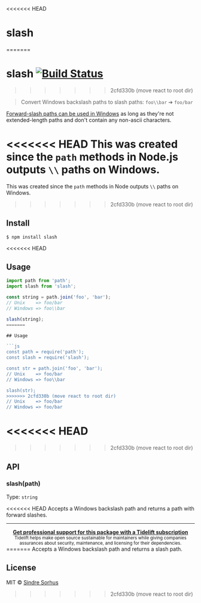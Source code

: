 <<<<<<< HEAD
# slash
=======
# slash [![Build Status](https://travis-ci.org/sindresorhus/slash.svg?branch=master)](https://travis-ci.org/sindresorhus/slash)
>>>>>>> 2cfd330b (move react to root dir)

> Convert Windows backslash paths to slash paths: `foo\\bar` ➔ `foo/bar`

[Forward-slash paths can be used in Windows](http://superuser.com/a/176395/6877) as long as they're not extended-length paths and don't contain any non-ascii characters.

<<<<<<< HEAD
This was created since the `path` methods in Node.js outputs `\\` paths on Windows.
=======
This was created since the `path` methods in Node outputs `\\` paths on Windows.

>>>>>>> 2cfd330b (move react to root dir)

## Install

```
$ npm install slash
```

<<<<<<< HEAD
## Usage

```js
import path from 'path';
import slash from 'slash';

const string = path.join('foo', 'bar');
// Unix    => foo/bar
// Windows => foo\\bar

slash(string);
=======

## Usage

```js
const path = require('path');
const slash = require('slash');

const str = path.join('foo', 'bar');
// Unix    => foo/bar
// Windows => foo\\bar

slash(str);
>>>>>>> 2cfd330b (move react to root dir)
// Unix    => foo/bar
// Windows => foo/bar
```

<<<<<<< HEAD
=======

>>>>>>> 2cfd330b (move react to root dir)
## API

### slash(path)

Type: `string`

<<<<<<< HEAD
Accepts a Windows backslash path and returns a path with forward slashes.

---

<div align="center">
	<b>
		<a href="https://tidelift.com/subscription/pkg/npm-slash?utm_source=npm-slash&utm_medium=referral&utm_campaign=readme">Get professional support for this package with a Tidelift subscription</a>
	</b>
	<br>
	<sub>
		Tidelift helps make open source sustainable for maintainers while giving companies<br>assurances about security, maintenance, and licensing for their dependencies.
	</sub>
</div>
=======
Accepts a Windows backslash path and returns a slash path.


## License

MIT © [Sindre Sorhus](https://sindresorhus.com)
>>>>>>> 2cfd330b (move react to root dir)

